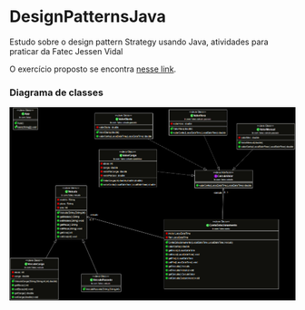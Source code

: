 # DesignPatternsJava
Estudo sobre o design pattern Strategy usando Java, atividades para praticar da Fatec Jessen Vidal

O exercício proposto se encontra [nesse link](I.pdf).

### Diagrama de classes
![Class Diagram1](CD1.png)